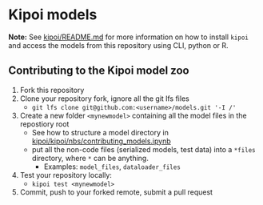 # Kipoi models

**Note:** See [kipoi/README.md](https://github.com/kipoi/kipoi) for more information on how to install `kipoi` and access the models from this repository using CLI, python or R.

## Contributing to the Kipoi model zoo

1. Fork this repository
2. Clone your repository fork, ignore all the git lfs files
    - `git lfs clone git@github.com:<username>/models.git '-I /'`
3. Create a new folder `<mynewmodel>` containing all the model files in the repostiory root
    - See how to structure a model directory in [kipoi/kipoi/nbs/contributing_models.ipynb](https://github.com/kipoi/kipoi/blob/master/nbs/contributing_models.ipynb)
	- put all the non-code files (serialized models, test data) into a `*files` directory, where `*` can be anything.
	  - Examples: `model_files`, `dataloader_files`
4. Test your repository locally:
    - `kipoi test <mynewmodel>`
5. Commit, push to your forked remote, submit a pull request
